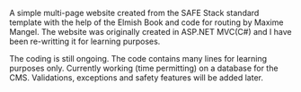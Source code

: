 A simple multi-page website created from the SAFE Stack standard template with the help of the Elmish Book and code for routing by Maxime Mangel. The website was originally created in ASP.NET MVC(C#) and I have been re-writting it for learning purposes.

The coding is still ongoing. The code contains many lines for learning purposes only. Currently working (time permitting) on a database for the CMS. Validations, exceptions and safety features will be added later.  
